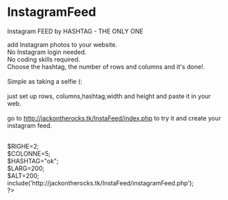 # InstagramFeed

Instagram FEED by HASHTAG - THE ONLY ONE

add Instagram photos to your website.<br>
No Instagram login needed.<br>
No coding skills required.<br>
Choose the hashtag, the number of rows and columns and it's done!.<br>
<br>
Simple as taking a selfie (:<br>
<br>
just set up rows, columns,hashtag,width and height and paste it in your web.<br>
<br>
go to http://jackontherocks.tk/InstaFeed/index.php to try it and create your instagram feed.<br>
<br>
<?php<br>
$RIGHE=2;<br>
$COLONNE=5;<br>
$HASHTAG="ok";<br>
$LARG=200;<br>
$ALT=200;<br>
include('http://jackontherocks.tk/InstaFeed/instagramFeed.php');<br>
?><br>
